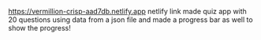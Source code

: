 https://vermillion-crisp-aad7db.netlify.app netlify link
made quiz app with 20 questions using data from a json file and made a progress bar as well to show the progress!
